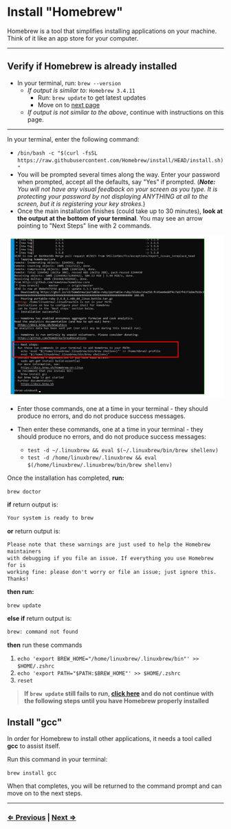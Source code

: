 # Install "Homebrew"

Homebrew is a tool that simplifies installing applications on your machine. Think of it like an app store for your computer.

---

## Verify if Homebrew is already installed

- In your terminal, run: `brew --version`
  - _If output is similar to:_ `Homebrew 3.4.11`
    - Run: `brew update` to get latest updates
    - Move on to [next page](./4-git.md)
  - _If output is not similar to the above_, continue with instructions on this page.

---

In your terminal, enter the following command:

- `/bin/bash -c "$(curl -fsSL https://raw.githubusercontent.com/Homebrew/install/HEAD/install.sh)"`
- You will be prompted several times along the way. Enter your password when prompted, accept all the defaults, say "Yes" if prompted. (**_Note:_** _You will not have any visual feedback on your screen as you type. It is protecting your password by not displaying ANYTHING at all to the screen, but it is registering your key strokes._)
- Once the main installation finishes (could take up to 30 minutes), **look at the output at the bottom of your terminal**. You may see an arrow pointing to "Next Steps" line with 2 commands.

![Homebrew No Next Steps example](../../images/homebrew-next-steps.png)

- Enter those commands, one at a time in your terminal - they should produce no errors, and do not produce success messages.

- Then enter these commands, one at a time in your terminal - they should produce no errors, and do not produce success messages:
  - `test -d ~/.linuxbrew && eval $(~/.linuxbrew/bin/brew shellenv)`
  - `test -d /home/linuxbrew/.linuxbrew && eval $(/home/linuxbrew/.linuxbrew/bin/brew shellenv)`

Once the installation has completed, **run:**

`brew doctor`

**if** return output is:

```bash
Your system is ready to brew
```

**or** return output is:

```text
Please note that these warnings are just used to help the Homebrew maintainers
with debugging if you file an issue. If everything you use Homebrew for is
working fine: please don't worry or file an issue; just ignore this. Thanks!
```

**then run:**

`brew update`

**else if** return output is:

```bash
brew: command not found
```

**then** run these commands

1. `echo 'export BREW_HOME="/home/linuxbrew/.linuxbrew/bin"' >> $HOME/.zshrc`
1. `echo 'export PATH="$PATH:$BREW_HOME"' >> $HOME/.zshrc`
1. `reset`

> **If `brew update` still fails to run, [click here](../../error/error.md) and do not continue with the following steps until you have Homebrew properly installed**

## Install "gcc"

In order for Homebrew to install other applications, it needs a tool called **gcc** to assist itself.

Run this command in your terminal:

`brew install gcc`

When that completes, you will be returned to the command prompt and can move on to the next steps.

---

### [⇐ Previous](./2-apt.md) | [Next ⇒](./4-git.md)
